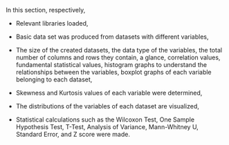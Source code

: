
In this section, respectively,

- Relevant libraries loaded,

- Basic data set was produced from datasets with different variables,

- The size of the created datasets, the data type of the variables, the total number of columns and rows they contain, a glance, correlation values, fundamental statistical values, histogram graphs to understand the relationships between the variables, boxplot graphs of each variable belonging to each dataset,

- Skewness and Kurtosis values of each variable were determined,

- The distributions of the variables of each dataset are visualized,

- Statistical calculations such as the Wilcoxon Test, One Sample Hypothesis Test, T-Test, Analysis of Variance, Mann-Whitney U, Standard Error, and Z score were made.
